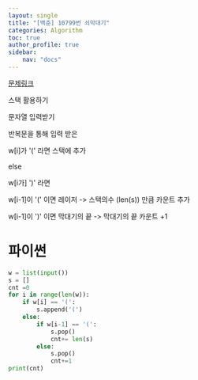 ```yaml
---
layout: single
title: "[백준] 10799번 쇠막대기"
categories: Algorithm
toc: true
author_profile: true
sidebar:
    nav: "docs"
---
```


[문제링크](https://www.acmicpc.net/problem/10799)


스택 활용하기

문자열 입력받기

반복문을 통해 입력 받은 

w[i]가  '(' 라면 스택에 추가

else  

w[i가] ')' 라면  

w[i-1]이 '(' 이면 레이저 -> 스택의수 (len(s)) 만큼 카운트 추가

w[i-1]이 ')' 이면 막대기의 끝 -> 막대기의 끝 카운트 +1

# 파이썬
```python
w = list(input())
s = []
cnt =0
for i in range(len(w)):
    if w[i] == '(':
        s.append('(')
    else:
        if w[i-1] == '(':
            s.pop()
            cnt+= len(s)
        else:
            s.pop()
            cnt+=1
print(cnt)

```